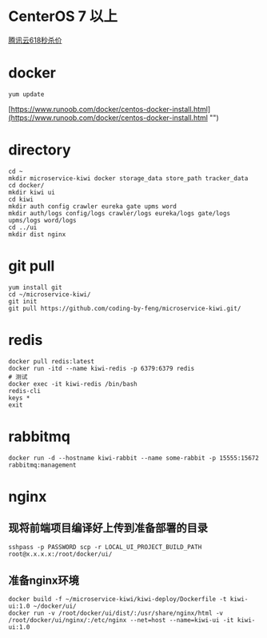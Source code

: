 # CenterOS 7 以上
[腾讯云618秒杀价](https://cloud.tencent.com/act/618party?fromSource=gwzcw.3621912.3621912.3621912&utm_medium=cpc&utm_id=gwzcw.3621912.3621912.3621912&from=console&cps_key=28653b30444ff81cf593422221fb1ba3 "")

# docker
```
yum update
```
[https://www.runoob.com/docker/centos-docker-install.html](https://www.runoob.com/docker/centos-docker-install.html "")

# directory
```
cd ~
mkdir microservice-kiwi docker storage_data store_path tracker_data
cd docker/
mkdir kiwi ui
cd kiwi
mkdir auth config crawler eureka gate upms word
mkdir auth/logs config/logs crawler/logs eureka/logs gate/logs upms/logs word/logs
cd ../ui
mkdir dist nginx
```

# git pull
```
yum install git
cd ~/microservice-kiwi/
git init
git pull https://github.com/coding-by-feng/microservice-kiwi.git/
```

# redis
```
docker pull redis:latest
docker run -itd --name kiwi-redis -p 6379:6379 redis
# 测试
docker exec -it kiwi-redis /bin/bash
redis-cli
keys *
exit
```

# rabbitmq
```
docker run -d --hostname kiwi-rabbit --name some-rabbit -p 15555:15672 rabbitmq:management
```

# nginx
## 现将前端项目编译好上传到准备部署的目录
```
sshpass -p PASSWORD scp -r LOCAL_UI_PROJECT_BUILD_PATH root@x.x.x.x:/root/docker/ui/
```
## 准备nginx环境
```
docker build -f ~/microservice-kiwi/kiwi-deploy/Dockerfile -t kiwi-ui:1.0 ~/docker/ui/
docker run -v /root/docker/ui/dist/:/usr/share/nginx/html -v /root/docker/ui/nginx/:/etc/nginx --net=host --name=kiwi-ui -it kiwi-ui:1.0
```

